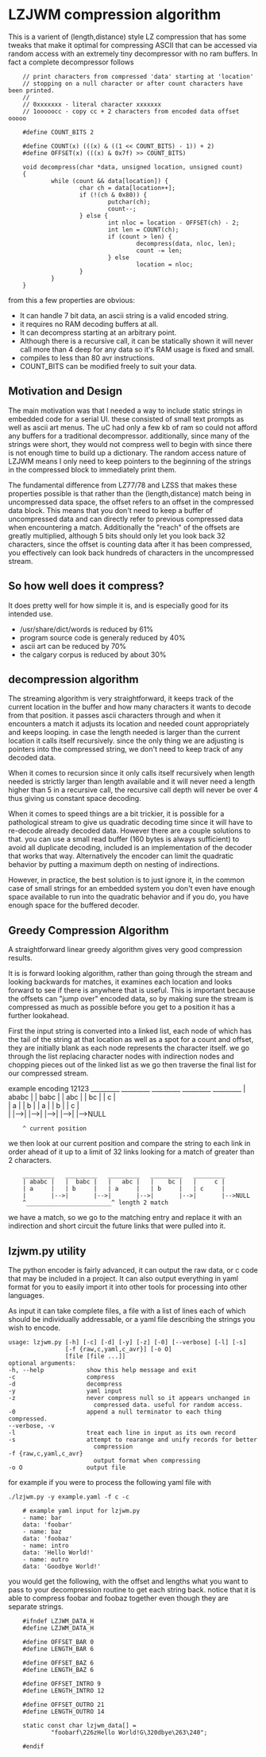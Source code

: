  LZJWM compression algorithm
 ===========================
 
 This is a varient of (length,distance) style LZ compression that has some
 tweaks that make it optimal for compressing ASCII that can be accessed via
 random access with an extremely tiny decompressor with no ram buffers. In
 fact a complete decompressor follows
 
 
        // print characters from compressed 'data' starting at 'location'
        // stopping on a null character or after count characters have been printed.
        //
        // 0xxxxxxx - literal character xxxxxxx
        // 1ooooocc - copy cc + 2 characters from encoded data offset ooooo
        
        #define COUNT_BITS 2

        #define COUNT(x) (((x) & ((1 << COUNT_BITS) - 1)) + 2)
        #define OFFSET(x) (((x) & 0x7f) >> COUNT_BITS)
 
        void decompress(char *data, unsigned location, unsigned count)
        {
                while (count && data[location]) {
                        char ch = data[location++];
                        if (!(ch & 0x80)) {
                                putchar(ch);
                                count--;
                        } else {
                                int nloc = location - OFFSET(ch) - 2;
                                int len = COUNT(ch);
                                if (count > len) {
                                        decompress(data, nloc, len);
                                        count -= len;
                                } else
                                        location = nloc;
                        }
                }
        }
        
from this a few properties are obvious:

 - It can handle 7 bit data, an ascii string is a valid encoded string.
 - it requires no RAM decoding buffers at all. 
 - It can decompress starting at an arbitrary point. 
 - Although there is a recursive call, it can be statically shown it will
   never call more than 4 deep for any data so it's RAM usage is fixed and
   small. 
 - compiles to less than 80 avr instructions.
 - COUNT_BITS can be modified freely to suit your data.
   
Motivation and Design
---------------------

The main motivation was that I needed a way to include static strings in
embedded code for a serial UI. these consisted of small text prompts as well
as ascii art menus. The uC had only a few kb of ram so could not afford any
buffers for a traditional decompressor. additionally, since many of the
strings were short, they would not compress well to begin with since there
is not enough time to build up a dictionary. The random access nature of
LZJWM means I only need to keep pointers to the beginning of the strings in
the compressed block to immediately print them. 

The fundamental difference from LZ77/78 and LZSS that makes these properties
possible is that rather than the (length,distance) match being in
uncompressed data space, the offset refers to an offset in the compressed
data block. This means that you don't need to keep a buffer of uncompressed
data and can directly refer to previous compressed data when encountering a
match. Additionally the "reach" of the offsets are greatly multiplied,
although 5 bits should only let you look back 32 characters, since the
offset is counting data after it has been compressed, you effectively can
look back hundreds of characters in the uncompressed stream. 

So how well does it compress?
-----------------------------

It does pretty well for how simple it is, and is especially good for its intended
use. 

 -  /usr/share/dict/words is reduced by 61%
 -  program source code is generaly reduced by 40%
 -  ascii art can be reduced by 70%
 -  the calgary corpus is reduced by about 30%

 
decompression algorithm
-----------------------

The streaming algorithm is very straightforward, it keeps track of the
current location in the buffer and how many characters it wants to decode
from that position. it passes ascii characters through and when it
encounters a match it adjusts its location and needed count appropriately
and keeps looping. in case the length needed is larger than the current
location it calls itself recursively. since the only thing we are adjusting
is pointers into the compressed string, we don't need to keep track of any
decoded data.

When it comes to recursion since it only calls itself recursively when
length needed is strictly larger than length available and it will never
need a length higher than 5 in a recursive call, the recursive call depth
will never be over 4 thus giving us constant space decoding.

When it comes to speed things are a bit trickier, it is possible for a
pathological stream to give us quadratic decoding time since it will have to
re-decode already decoded data. However there are a couple solutions to
that. you can use a small read buffer (160 bytes is always sufficient) to
avoid all duplicate decoding, included is an implementation of the decoder
that works that way. Alternatively the encoder can limit the quadratic
behavior by putting a maximum depth on nesting of indirections. 

However, in practice, the best solution is to just ignore it, in the common
case of small strings for an embedded system you don't even have enough
space available to run into the quadratic behavior and if you do, you have
enough space for the buffered decoder.
 
Greedy Compression Algorithm
----------------------------

A straightforward linear greedy algorithm gives very good compression
results.

It is is forward looking algorithm, rather than going through the stream and
looking backwards for matches, it examines each location and looks forward
to see if there is anywhere that is useful. This is important because the
offsets can "jump over" encoded data, so by making sure the stream is
compressed as much as possible before you get to a position it has a further
lookahead.

First the input string is converted into a linked list, each node of which
has the tail of the string at that location as well as a spot for a count
and offset, they are initially blank as each node represents the character
itself. we go through the list replacing character nodes with indirection
nodes and chopping pieces out of the linked list as we go then traverse the
final list for our compressed stream. 

example encoding 12123
        _________   _________   _________   _________   _________
        | ababc |   |  babc |   |   abc |   |    bc |   |     c |    
        | a     |   | b     |   | a     |   | b     |   | c     |    
        |       |-->|       |-->|       |-->|       |-->|       |-->NULL
        
        ^ current position
   
we then look at our current position and compare the string to each link in
order ahead of it up to a limit of 32 links looking for a match of greater than
2 characters.

 
        _________   _________   _________   _________   _________
        | ababc |   |  babc |   |   abc |   |    bc |   |     c |    
        | a     |   | b     |   | a     |   | b     |   | c     |    
        |       |-->|       |-->|       |-->|       |-->|       |-->NULL
        ^________________________^ length 2 match
   
we have a match, so we go to the matching entry and replace it with an
indirection and short circuit the future links that were pulled into it.
 
lzjwm.py utility 
----------------

The python encoder is fairly advanced, it can output the raw data, or c code
that may be included in a project. It can also output everything in yaml
format for you to easily import it into other tools for processing into
other languages.

As input it can take complete files, a file with a list of lines each of
which should be individually addressable, or a yaml file describing the
strings you wish to encode.
 
 
    usage: lzjwm.py [-h] [-c] [-d] [-y] [-z] [-0] [--verbose] [-l] [-s]
                    [-f {raw,c,yaml,c_avr}] [-o O]
                    [file [file ...]]
    optional arguments:
    -h, --help            show this help message and exit
    -c                    compress
    -d                    decompress
    -y                    yaml input
    -z                    never compress null so it appears unchanged in
                            compressed data. useful for random access.
    -0                    append a null terminator to each thing compressed.
    --verbose, -v
    -l                    treat each line in input as its own record
    -s                    attempt to rearange and unify records for better
                            compression
    -f {raw,c,yaml,c_avr}
                            output format when compressing
    -o O                  output file
 
for example if you were to process the following yaml file with 

    ./lzjwm.py -y example.yaml -f c -c
 
        # example yaml input for lzjwm.py
        - name: bar
        data: 'foobar'
        - name: baz
        data: 'foobaz'
        - name: intro
        data: 'Hello World!'
        - name: outro
        data: 'Goodbye World!'
        
you would get the following, with the offset and lengths what you want to
pass to your decompression routine to get each string back. notice that it
is able to compress foobar and foobaz together even though they are separate
strings.

        #ifndef LZJWM_DATA_H
        #define LZJWM_DATA_H

        #define OFFSET_BAR 0
        #define LENGTH_BAR 6

        #define OFFSET_BAZ 6
        #define LENGTH_BAZ 6

        #define OFFSET_INTRO 9
        #define LENGTH_INTRO 12

        #define OFFSET_OUTRO 21
        #define LENGTH_OUTRO 14

        static const char lzjwm_data[] = 
                "foobarf\226zHello World!G\320dbye\263\240";

        #endif

